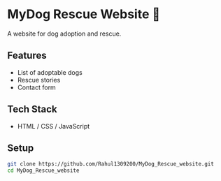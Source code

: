 # MyDog Rescue Website 🐶

A website for dog adoption and rescue.

## Features
- List of adoptable dogs
- Rescue stories
- Contact form

## Tech Stack
- HTML / CSS / JavaScript

## Setup
```bash
git clone https://github.com/Rahul1309200/MyDog_Rescue_website.git
cd MyDog_Rescue_website
